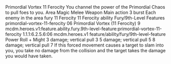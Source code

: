 <ability>
  <name>Primordial Vortex</name>
  <cost>11 Ferocity</cost>
  <flavor>You channel the power of the Primordial Chaos to pull foes to you.</flavor>
  <keywords>
    <keyword>Area</keyword>
    <keyword>Magic</keyword>
    <keyword>Melee</keyword>
    <keyword>Weapon</keyword>
  </keywords>
  <type>Main action</type>
  <distance>3 burst</distance>
  <target>Each enemy in the area</target>
  <metadata>
    <class>fury</class>
    <cost>11 Ferocity</cost>
    <cost_amount>11</cost_amount>
    <cost_resource>Ferocity</cost_resource>
    <feature_type>ability</feature_type>
    <file_dpath>Fury/9th-Level Features</file_dpath>
    <item_id>primordial-vortex-11-ferocity</item_id>
    <item_index>06</item_index>
    <item_name>Primordial Vortex (11 Ferocity)</item_name>
    <level>9</level>
    <scc>mcdm.heroes.v1:feature.ability.fury.9th-level-feature:primordial-vortex-11-ferocity</scc>
    <scdc>1.1.1:6.2.5.6:06</scdc>
    <source>mcdm.heroes.v1</source>
    <type>feature/ability/fury/9th-level-feature</type>
  </metadata>
  <effects>
    <effect type="roll">
      <roll>Power Roll + Might</roll>
      <t1>3 damage; vertical pull 3</t1>
      <t2>5 damage; vertical pull 5</t2>
      <t3>8 damage; vertical pull 7</t3>
    </effect>
    <effect type="mundane">If this forced movement causes a target to slam into you, you take no damage from the collision and the target takes the damage you would have taken.</effect>
  </effects>
</ability>
